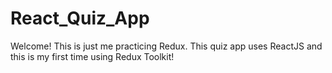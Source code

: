 # React_Quiz_App
Welcome! This is just me practicing Redux. This quiz app uses ReactJS and this is my first time using Redux Toolkit!
